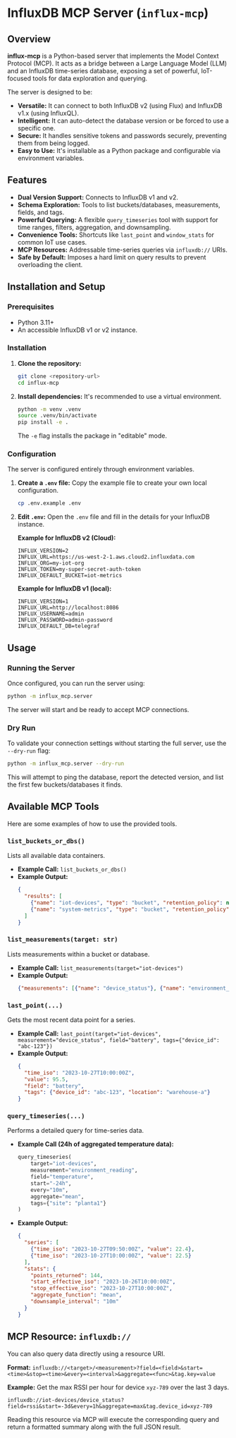 # InfluxDB MCP Server (`influx-mcp`)

## Overview

**influx-mcp** is a Python-based server that implements the Model Context Protocol (MCP). It acts as a bridge between a Large Language Model (LLM) and an InfluxDB time-series database, exposing a set of powerful, IoT-focused tools for data exploration and querying.

The server is designed to be:
- **Versatile:** It can connect to both InfluxDB v2 (using Flux) and InfluxDB v1.x (using InfluxQL).
- **Intelligent:** It can auto-detect the database version or be forced to use a specific one.
- **Secure:** It handles sensitive tokens and passwords securely, preventing them from being logged.
- **Easy to Use:** It's installable as a Python package and configurable via environment variables.

## Features

- **Dual Version Support:** Connects to InfluxDB v1 and v2.
- **Schema Exploration:** Tools to list buckets/databases, measurements, fields, and tags.
- **Powerful Querying:** A flexible `query_timeseries` tool with support for time ranges, filters, aggregation, and downsampling.
- **Convenience Tools:** Shortcuts like `last_point` and `window_stats` for common IoT use cases.
- **MCP Resources:** Addressable time-series queries via `influxdb://` URIs.
- **Safe by Default:** Imposes a hard limit on query results to prevent overloading the client.

## Installation and Setup

### Prerequisites
- Python 3.11+
- An accessible InfluxDB v1 or v2 instance.

### Installation
1. **Clone the repository:**
   ```bash
   git clone <repository-url>
   cd influx-mcp
   ```

2. **Install dependencies:**
   It's recommended to use a virtual environment.
   ```bash
   python -m venv .venv
   source .venv/bin/activate
   pip install -e .
   ```
   The `-e` flag installs the package in "editable" mode.

### Configuration
The server is configured entirely through environment variables.

1. **Create a `.env` file:**
   Copy the example file to create your own local configuration.
   ```bash
   cp .env.example .env
   ```

2. **Edit `.env`:**
   Open the `.env` file and fill in the details for your InfluxDB instance.

   **Example for InfluxDB v2 (Cloud):**
   ```env
   INFLUX_VERSION=2
   INFLUX_URL=https://us-west-2-1.aws.cloud2.influxdata.com
   INFLUX_ORG=my-iot-org
   INFLUX_TOKEN=my-super-secret-auth-token
   INFLUX_DEFAULT_BUCKET=iot-metrics
   ```

   **Example for InfluxDB v1 (local):**
   ```env
   INFLUX_VERSION=1
   INFLUX_URL=http://localhost:8086
   INFLUX_USERNAME=admin
   INFLUX_PASSWORD=admin-password
   INFLUX_DEFAULT_DB=telegraf
   ```

## Usage

### Running the Server
Once configured, you can run the server using:
```bash
python -m influx_mcp.server
```
The server will start and be ready to accept MCP connections.

### Dry Run
To validate your connection settings without starting the full server, use the `--dry-run` flag:
```bash
python -m influx_mcp.server --dry-run
```
This will attempt to ping the database, report the detected version, and list the first few buckets/databases it finds.

## Available MCP Tools

Here are some examples of how to use the provided tools.

### `list_buckets_or_dbs()`
Lists all available data containers.
- **Example Call:** `list_buckets_or_dbs()`
- **Example Output:**
  ```json
  {
    "results": [
      {"name": "iot-devices", "type": "bucket", "retention_policy": null},
      {"name": "system-metrics", "type": "bucket", "retention_policy": null}
    ]
  }
  ```

### `list_measurements(target: str)`
Lists measurements within a bucket or database.
- **Example Call:** `list_measurements(target="iot-devices")`
- **Example Output:**
  ```json
  {"measurements": [{"name": "device_status"}, {"name": "environment_reading"}]}
  ```

### `last_point(...)`
Gets the most recent data point for a series.
- **Example Call:** `last_point(target="iot-devices", measurement="device_status", field="battery", tags={"device_id": "abc-123"})`
- **Example Output:**
  ```json
  {
    "time_iso": "2023-10-27T10:00:00Z",
    "value": 95.5,
    "field": "battery",
    "tags": {"device_id": "abc-123", "location": "warehouse-a"}
  }
  ```

### `query_timeseries(...)`
Performs a detailed query for time-series data.
- **Example Call (24h of aggregated temperature data):**
  ```python
  query_timeseries(
      target="iot-devices",
      measurement="environment_reading",
      field="temperature",
      start="-24h",
      every="10m",
      aggregate="mean",
      tags={"site": "planta1"}
  )
  ```
- **Example Output:**
  ```json
  {
    "series": [
      {"time_iso": "2023-10-27T09:50:00Z", "value": 22.4},
      {"time_iso": "2023-10-27T10:00:00Z", "value": 22.5}
    ],
    "stats": {
      "points_returned": 144,
      "start_effective_iso": "2023-10-26T10:00:00Z",
      "stop_effective_iso": "2023-10-27T10:00:00Z",
      "aggregate_function": "mean",
      "downsample_interval": "10m"
    }
  }
  ```

## MCP Resource: `influxdb://`

You can also query data directly using a resource URI.

**Format:**
`influxdb://<target>/<measurement>?field=<field>&start=<time>&stop=<time>&every=<interval>&aggregate=<func>&tag.key=value`

**Example:**
Get the max RSSI per hour for device `xyz-789` over the last 3 days.
```
influxdb://iot-devices/device_status?field=rssi&start=-3d&every=1h&aggregate=max&tag.device_id=xyz-789
```

Reading this resource via MCP will execute the corresponding query and return a formatted summary along with the full JSON result.
